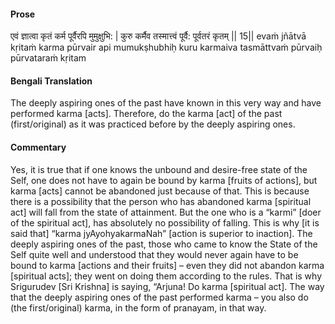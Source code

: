 #### Prose 

एवं ज्ञात्वा कृतं कर्म पूर्वैरपि मुमुक्षुभि: |
कुरु कर्मैव तस्मात्त्वं पूर्वै: पूर्वतरं कृतम् || 15||
evaṁ jñātvā kṛitaṁ karma pūrvair api mumukṣhubhiḥ
kuru karmaiva tasmāttvaṁ pūrvaiḥ pūrvataraṁ kṛitam

 #### Bengali Translation 

The deeply aspiring ones of the past have known in this very way and have performed karma [acts]. Therefore, do the karma [act] of the past (first/original) as it was practiced before by the deeply aspiring ones.

 #### Commentary 

Yes, it is true that if one knows the unbound and desire-free state of the Self, one does not have to again be bound by karma [fruits of actions], but karma [acts] cannot be abandoned just because of that. This is because there is a possibility that the person who has abandoned karma [spiritual act] will fall from the state of attainment. But the one who is a “karmi” [doer of the spiritual act], has absolutely no possibility of falling. This is why [it is said that] “karma jyAyohyakarmaNah” [action is superior to inaction]. The deeply aspiring ones of the past, those who came to know the State of the Self quite well and understood that they would never again have to be bound to karma [actions and their fruits] – even they did not abandon karma [spiritual acts]; they went on doing them according to the rules. That is why Srigurudev [Sri Krishna] is saying, “Arjuna! Do karma [spiritual act]. The way that the deeply aspiring ones of the past performed karma – you also do (the first/original) karma, in the form of pranayam, in that way.